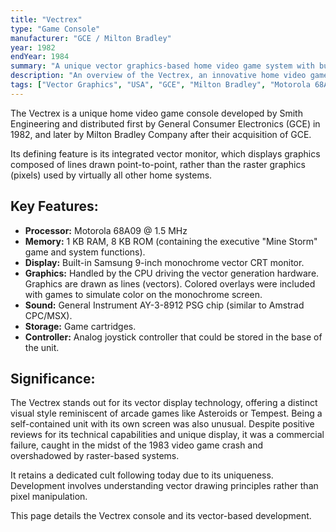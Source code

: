 ```yaml
---
title: "Vectrex"
type: "Game Console"
manufacturer: "GCE / Milton Bradley"
year: 1982
endYear: 1984
summary: "A unique vector graphics-based home video game system with built-in display."
description: "An overview of the Vectrex, an innovative home video game console that used vector graphics displayed on its own built-in monitor."
tags: ["Vector Graphics", "USA", "GCE", "Milton Bradley", "Motorola 68A09"]
---
```


The Vectrex is a unique home video game console developed by Smith Engineering and distributed first by General Consumer Electronics (GCE) in 1982, and later by Milton Bradley Company after their acquisition of GCE.

Its defining feature is its integrated vector monitor, which displays graphics composed of lines drawn point-to-point, rather than the raster graphics (pixels) used by virtually all other home systems.

## Key Features:

*   **Processor:** Motorola 68A09 @ 1.5 MHz
*   **Memory:** 1 KB RAM, 8 KB ROM (containing the executive "Mine Storm" game and system functions).
*   **Display:** Built-in Samsung 9-inch monochrome vector CRT monitor.
*   **Graphics:** Handled by the CPU driving the vector generation hardware. Graphics are drawn as lines (vectors). Colored overlays were included with games to simulate color on the monochrome screen.
*   **Sound:** General Instrument AY-3-8912 PSG chip (similar to Amstrad CPC/MSX).
*   **Storage:** Game cartridges.
*   **Controller:** Analog joystick controller that could be stored in the base of the unit.

## Significance:

The Vectrex stands out for its vector display technology, offering a distinct visual style reminiscent of arcade games like Asteroids or Tempest. Being a self-contained unit with its own screen was also unusual. Despite positive reviews for its technical capabilities and unique display, it was a commercial failure, caught in the midst of the 1983 video game crash and overshadowed by raster-based systems.

It retains a dedicated cult following today due to its uniqueness. Development involves understanding vector drawing principles rather than pixel manipulation.

This page details the Vectrex console and its vector-based development. 